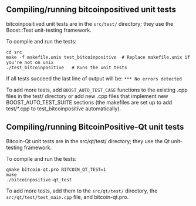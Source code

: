 Compiling/running bitcoinpositived unit tests
------------------------------------

bitcoinpositived unit tests are in the `src/test/` directory; they
use the Boost::Test unit-testing framework.

To compile and run the tests:

	cd src
	make -f makefile.unix test_bitcoinpositive  # Replace makefile.unix if you're not on unix
	./test_bitcoinpositive   # Runs the unit tests

If all tests succeed the last line of output will be:
`*** No errors detected`

To add more tests, add `BOOST_AUTO_TEST_CASE` functions to the existing
.cpp files in the test/ directory or add new .cpp files that
implement new BOOST_AUTO_TEST_SUITE sections (the makefiles are
set up to add test/*.cpp to test_bitcoinpositive automatically).


Compiling/running BitcoinPositive-Qt unit tests
---------------------------------------

Bitcoin-Qt unit tests are in the src/qt/test/ directory; they
use the Qt unit-testing framework.

To compile and run the tests:

	qmake bitcoin-qt.pro BITCOIN_QT_TEST=1
	make
	./bitcoinpositive-qt_test

To add more tests, add them to the `src/qt/test/` directory,
the `src/qt/test/test_main.cpp` file, and bitcoin-qt.pro.
